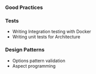 ### Good Practices

### Tests
- Writing Integration testing with Docker
- Writing unit tests for Architecture

### Design Patterns
- Options pattern validation
- Aspect programming